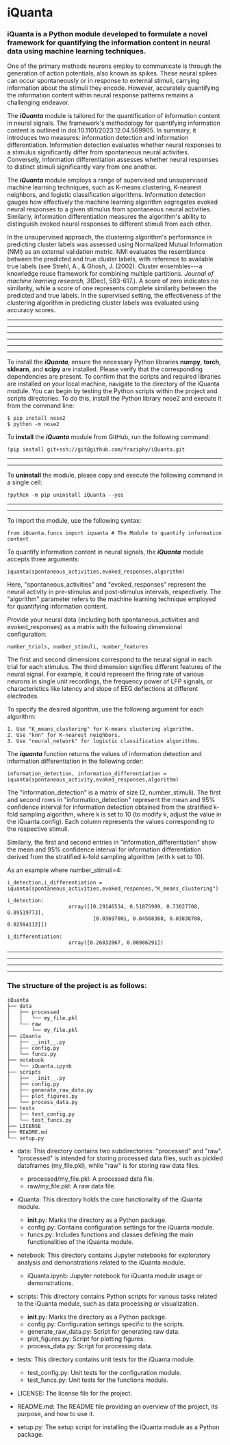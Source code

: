 # iQuanta

### iQuanta is a Python module developed to formulate a novel framework for quantifying the information content in neural data using machine learning techniques.

One of the primary methods neurons employ to communicate is through the generation of action potentials, also known as spikes. These neural spikes can occur spontaneously or in response to external stimuli, carrying information about the stimuli they encode. However, accurately quantifying the information content within neural response patterns remains a challenging endeavor.

The _**iQuanta**_ module is tailored for the quantification of information content in neural signals. The framework's methodology for quantifying information content is outlined in doi:10.1101/2023.12.04.569905. In summary, it introduces two measures: information detection and information differentiation. Information detection evaluates whether neural responses to a stimulus significantly differ from spontaneous neural activities. Conversely, information differentiation assesses whether neural responses to distinct stimuli significantly vary from one another.

The _**iQuanta**_ module employs a range of supervised and unsupervised machine learning techniques, such as K-means clustering, K-nearest neighbors, and logistic classification algorithms. Information detection gauges how effectively the machine learning algorithm segregates evoked neural responses to a given stimulus from spontaneous neural activities. Similarly, information differentiation measures the algorithm's ability to distinguish evoked neural responses to different stimuli from each other.

In the unsupervised approach, the clustering algorithm's performance in predicting cluster labels was assessed using Normalized Mutual Information (NMI) as an external validation metric. NMI evaluates the resemblance between the predicted and true cluster labels, with reference to available true labels (see Strehl, A., & Ghosh, J. (2002). Cluster ensembles---a knowledge reuse framework for combining multiple partitions. _Journal of machine learning research, 3_(Dec), 583-617.). A score of zero indicates no similarity, while a score of one represents complete similarity between the predicted and true labels. In the supervised setting, the effectiveness of the clustering algorithm in predicting cluster labels was evaluated using accuracy scores.

------------------------------------------------------------------------------------------------------------
------------------------------------------------------------------------------------------------------------
------------------------------------------------------------------------------------------------------------
------------------------------------------------------------------------------------------------------------
------------------------------------------------------------------------------------------------------------
------------------------------------------------------------------------------------------------------------

To install the _**iQuanta**_, ensure the necessary Python libraries **numpy**, **torch**, **sklearn**, and **scipy** are installed. Please verify that the corresponding dependencies are present. To confirm that the scripts and required libraries are installed on your local machine, navigate to the directory of the iQuanta module. You can begin by testing the Python scripts within the project and scripts directories. To do this, install the Python library nose2 and execute it from the command line:
```
$ pip install nose2
$ python -m nose2
```

To **install** the _**iQuanta**_ module from GitHub, run the following command:
```
!pip install git+ssh://git@github.com/fraziphy/iQuanta.git
```
------------------------------------------------------------------------------------------------------------
------------------------------------------------------------------------------------------------------------

To **uninstall** the module, please copy and execute the following command in a single cell:

```
!python -m pip uninstall iQuanta --yes
```
------------------------------------------------------------------------------------------------------------
------------------------------------------------------------------------------------------------------------

To import the module, use the following syntax:
```
from iQuanta.funcs import iquanta # The Module to quantify information content
```
To quantify information content in neural signals, the  _**iQuanta**_  module accepts three arguments:
```
iquanta(spontaneous_activities,evoked_responses,algorithm)
```
Here, "spontaneous_activities" and "evoked_responses" represent the neural activity in pre-stimulus and post-stimulus intervals, respectively. The "algorithm" parameter refers to the machine learning technique employed for quantifying information content.

Provide your neural data (including both spontaneous_activities and evoked_responses) as a matrix with the following dimensional configuration:

```
number_trials, number_stimuli, number_features
```

The first and second dimensions correspond to the neural signal in each trial for each stimulus. The third dimension signifies different features of the neural signal. For example, it could represent the firing rate of various neurons in single unit recordings, the frequency power of LFP signals, or characteristics like latency and slope of EEG deflections at different electrodes.

To specify the desired algorithm, use the following argument for each algorithm:

    1. Use "K_means_clustering" for K-means clustering algorithm.
    2. Use "knn" for K-nearest neighbors.
    3. Use "neural_network" for logistic classification algorithms.

The _**iquanta**_ function returns the values of information detection and information differentiation in the following order:

```
information_detection, information_differentiation = iquanta(spontaneous_activity,evoked_responses,algorithm)
```
The "information_detection" is a matrix of size (2, number_stimuli). The first and second rows in "information_detection" represent the mean and 95% confidence interval for information detection obtained from the stratified k-fold sampling algorithm, where k is set to 10 (to modify k, adjust the value in the iQuanta.config). Each column represents the values corresponding to the respective stimuli.

Similarly, the first and second entries in "information_differentiation" show the mean and 95% confidence interval for information differentiation derived from the stratified k-fold sampling algorithm (with k set to 10).

As an example where number_stimuli=4:
```
i_detection,i_differentiation = iquanta(spontaneous_activities,evoked_responses,"K_means_clustering")

i_detection:
                    array([[0.29146534, 0.51875989, 0.73027708, 0.89519773],
                            [0.03697001, 0.04568368, 0.03838708, 0.02594112]])

i_differentiation:
                    array([0.26832067, 0.00986291])
```

------------------------------------------------------------------------------------------------------------
------------------------------------------------------------------------------------------------------------
------------------------------------------------------------------------------------------------------------
------------------------------------------------------------------------------------------------------------

### The structure of the project is as follows:
```
iQuanta
├── data
│   ├── processed
│   │   └── my_file.pkl
│   └── raw
│       └── my_file.pkl
├── iQuanta
│   ├── __init__.py
│   ├── config.py
│   └── funcs.py
├── notebook
│   └── iQuanta.ipynb
├── scripts
│   ├── __init__.py
│   ├── config.py
│   ├── generate_raw_data.py
│   ├── plot_figures.py
│   └── process_data.py
├── tests
│   ├── test_config.py
│   └── test_funcs.py
├── LICENSE
├── README.md
└── setup.py
```

- data: This directory contains two subdirectories: "processed" and "raw". "processed" is intended for storing processed data files, such as pickled dataframes (my_file.pkl), while "raw" is for storing raw data files.
    - processed/my_file.pkl: A processed data file.
    - raw/my_file.pkl: A raw data file.


- iQuanta: This directory holds the core functionality of the iQuanta module.
    - __init__.py: Marks the directory as a Python package.
    - config.py: Contains configuration settings for the iQuanta module.
    - funcs.py: Includes functions and classes defining the main functionalities of the iQuanta module.

    
- notebook: This directory contains Jupyter notebooks for exploratory analysis and demonstrations related to the iQuanta module.
    - iQuanta.ipynb: Jupyter notebook for iQuanta module usage or demonstrations.

    
- scripts: This directory contains Python scripts for various tasks related to the iQuanta module, such as data processing or visualization.
    - __init__.py: Marks the directory as a Python package.
    - config.py: Configuration settings specific to the scripts.
    - generate_raw_data.py: Script for generating raw data.
    - plot_figures.py: Script for plotting figures.
    - process_data.py: Script for processing data.

    
- tests: This directory contains unit tests for the iQuanta module.
    - test_config.py: Unit tests for the configuration module.
    - test_funcs.py: Unit tests for the functions module.

    
- LICENSE: The license file for the project.

- README.md: The README file providing an overview of the project, its purpose, and how to use it.

- setup.py: The setup script for installing the iQuanta module as a Python package.
